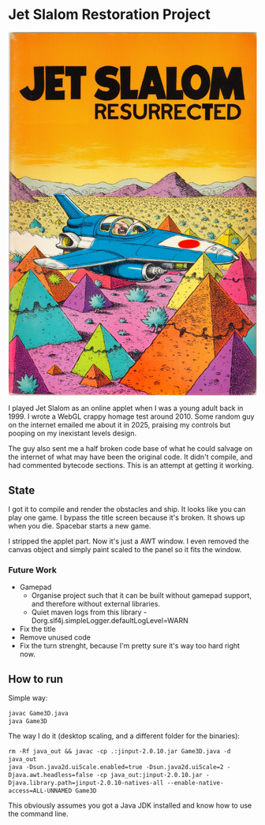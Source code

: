# Jet Slalom Restoration Project

![AI Generated Cover](slalom.jpg?raw=true)

I played Jet Slalom as an online applet when I was a young adult back in 1999.
I wrote a WebGL crappy homage test around 2010.
Some random guy on the internet emailed me about it in 2025, praising my controls but pooping on my inexistant levels design.

The guy also sent me a half broken code base of what he could salvage on the internet of what may have been the original code.
It didn't compile, and had commented bytecode sections.
This is an attempt at getting it working.

## State

I got it to compile and render the obstacles and ship. It looks like you can play one game. I bypass the title screen because it's broken. It shows up when you die. Spacebar starts a new game.

I stripped the applet part. Now it's just a AWT window. I even removed the canvas object and simply paint scaled to the panel so it fits the window.

### Future Work

- Gamepad
  - Organise project such that it can be built without gamepad support, and therefore without external libraries.
  - Quiet maven logs from this library -Dorg.slf4j.simpleLogger.defaultLogLevel=WARN
- Fix the title
- Remove unused code
- Fix the turn strenght, because I'm pretty sure it's way too hard right now.

## How to run

Simple way:
```
javac Game3D.java
java Game3D
```

The way I do it (desktop scaling, and a different folder for the binaries):
```
rm -Rf java_out && javac -cp .:jinput-2.0.10.jar Game3D.java -d java_out
java -Dsun.java2d.uiScale.enabled=true -Dsun.java2d.uiScale=2 -Djava.awt.headless=false -cp java_out:jinput-2.0.10.jar -Djava.library.path=jinput-2.0.10-natives-all --enable-native-access=ALL-UNNAMED Game3D
```

This obviously assumes you got a Java JDK installed and know how to use the command line.
